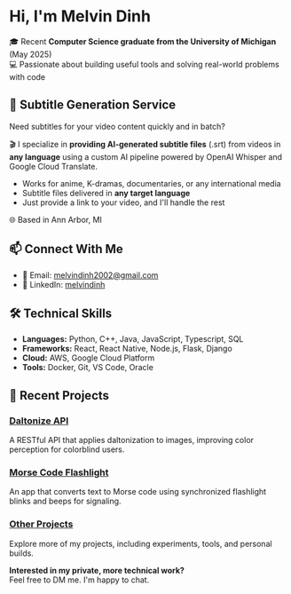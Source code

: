 # Hi, I'm Melvin Dinh

🎓 Recent **Computer Science graduate from the University of Michigan** (May 2025)  
💻 Passionate about building useful tools and solving real-world problems with code

## 💼 Subtitle Generation Service
Need subtitles for your video content quickly and in batch?

🎬 I specialize in **providing AI-generated subtitle files** (.srt) from videos in **any language** using a custom AI pipeline powered by OpenAI Whisper and Google Cloud Translate.

- Works for anime, K-dramas, documentaries, or any international media  
- Subtitle files delivered in **any target language**  
- Just provide a link to your video, and I'll handle the rest

🌐 Based in Ann Arbor, MI

## 📫 Connect With Me
- 📧 Email: melvindinh2002@gmail.com
- 🔗 LinkedIn: [melvindinh](https://linkedin.com/in/melvindinh)

## 🛠️ Technical Skills
- **Languages:** Python, C++, Java, JavaScript, Typescript, SQL
- **Frameworks:** React, React Native, Node.js, Flask, Django
- **Cloud:** AWS, Google Cloud Platform
- **Tools:** Docker, Git, VS Code, Oracle

## 🚀 Recent Projects

### [Daltonize API](https://github.com/MelvinDinh3302/daltonize-api)  
A RESTful API that applies daltonization to images, improving color perception for colorblind users.

### [Morse Code Flashlight](https://github.com/MelvinDinh3302/morseflashlight)  
An app that converts text to Morse code using synchronized flashlight blinks and beeps for signaling.

### [Other Projects](https://github.com/MelvinDinh3302?tab=repositories)  
Explore more of my projects, including experiments, tools, and personal builds.

**Interested in my private, more technical work?**  
Feel free to DM me. I'm happy to chat.
